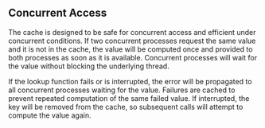 ## Concurrent Access

The cache is designed to be safe for concurrent access and efficient under concurrent conditions. If two concurrent processes request the same value and it is not in the cache, the value will be computed once and provided to both processes as soon as it is available. Concurrent processes will wait for the value without blocking the underlying thread.

If the lookup function fails or is interrupted, the error will be propagated to all concurrent processes waiting for the value. Failures are cached to prevent repeated computation of the same failed value. If interrupted, the key will be removed from the cache, so subsequent calls will attempt to compute the value again.

